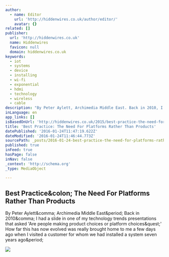 ```yaml
---
author:
  - name: Editor
    url: 'http://hiddenwires.co.uk/author/editor/'
    avatar: {}
related: []
publisher:
  url: 'http://hiddenwires.co.uk'
  name: Hiddenwires
  favicon: null
  domain: hiddenwires.co.uk
keywords:
  - iot
  - systems
  - device
  - installing
  - wi-fi
  - exponential
  - hdmi
  - technology
  - wireless
  - cable
description: "By Peter Aylett, Archimedia Middle East. Back in 2010, I had a slide in one of my technology trends presentations that asked 'Are people making product choices or platform choices?' How far this has now evolved was really brought home to me a few days ago when I visited a customer for whom we had installed a system seven years ago."
inLanguage: en
app_links: []
isBasedOnUrl: 'http://hiddenwires.co.uk/2015/best-practice-the-need-for-platforms-rather-than-products/'
title: 'Best Practice: The Need For Platforms Rather Than Products'
datePublished: '2016-01-24T11:47:19.622Z'
dateModified: '2016-01-24T11:46:44.773Z'
sourcePath: _posts/2016-01-24-best-practice-the-need-for-platforms-rather-than-products.md
published: true
inFeed: true
hasPage: false
inNav: false
_context: 'http://schema.org'
_type: MediaObject

---
```

<article style=""><h1>Best Practice&amp;colon; The Need For Platforms Rather Than Products</h1><p>By Peter Aylett&amp;comma; Archimedia Middle East&amp;period; Back in 2010&amp;comma; I had a slide in one of my technology trends presentations that asked 'Are people making product choices or platform choices&amp;quest;' How far this has now evolved was really brought home to me a few days ago when I visited a customer for whom we had installed a system seven years ago&amp;period;</p><img src="http://hiddenwires.co.uk/wp/wp-content/uploads/2015/12/Todays-latest-thing-is-tomorrows-obsolete-bix-that-sits-in-the-bottom-of-a-drawer-400x225.jpg" /></article>
